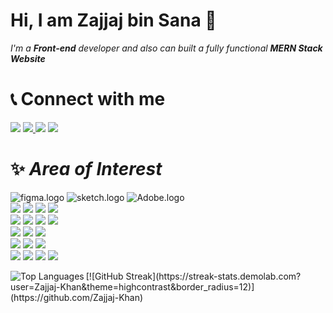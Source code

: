 # Hi, I am Zajjaj bin Sana 🙋

_I'm a **Front-end** developer and also can built a fully functional **MERN Stack Website**_

# 📞 Connect with me

<div>
<a  href="mailto:kzajjaj@gmail.com"> 
<img src="https://img.shields.io/badge/Gmail-D14836?style=for-the-badge&logo=gmail&logoColor=white"></a>   <a  href='hhttps://www.linkedin.com/in/zajjaj-bin-sana/'><img src='https://img.shields.io/badge/LinkedIn-0077B5?style=for-the-badge&logo=linkedin&logoColor=white'>
</a>  <a href='https://medium.com/@kzajjaj'><img src='https://img.shields.io/badge/Medium-12100E?style=for-the-badge&logo=medium&logoColor=white'></a>
 <a href='https://twitter.com/ZajjajK'><img src='https://img.shields.io/badge/X-000000?style=for-the-badge&logo=x&logoColor=white'></a>
</div>


# ✨ _Area of Interest_

<!-- Design technologies -->
<div id='design-tools'>
<img src='https://img.shields.io/badge/Figma-F24E1E?style=for-the-badge&logo=figma&logoColor=white' alt='figma.logo'/>
<img src='https://img.shields.io/badge/Sketch-FFB387?style=for-the-badge&logo=sketch&logoColor=black' alt='sketch.logo'/>
 <img src='https://img.shields.io/badge/Adobe%20XD-470137?style=for-the-badge&logo=Adobe%20XD&logoColor=#FF61F6' alt='Adobe.logo'/>
 
 </div>
<!-- front-end technologoies -->
<div id='front-end'>
<img src='https://img.shields.io/badge/react-%2320232a.svg?style=for-the-badge&logo=react&logoColor=%2361DAFB'>  <img src='https://img.shields.io/badge/react_native-%2320232a.svg?style=for-the-badge&logo=react&logoColor=%2361DAFB'> <img src='https://img.shields.io/badge/CSS3-1572B6?style=for-the-badge&logo=css3&logoColor=white'> <img src='https://img.shields.io/badge/HTML5-E34F26?style=for-the-badge&logo=html5&logoColor=white'>
</div>
<!-- Back-end Technologies -->
<div id='Back-end'>
<img src='https://img.shields.io/badge/express.js-%23404d59.svg?style=for-the-badge&logo=express&logoColor=%2361DAFB'> <img src='https://img.shields.io/badge/node.js-6DA55F?style=for-the-badge&logo=node.js&logoColor=white'> <img src='https://img.shields.io/badge/NPM-%23CB3837.svg?style=for-the-badge&logo=npm&logoColor=white'> 
 <img src='https://img.shields.io/badge/next%20js-000000?style=for-the-badge&logo=nextdotjs&logoColor=white)'> 
 	
</div>
<!-- Database -->
<div id='Database'>
<img src='https://img.shields.io/badge/MySQL-005C84?style=for-the-badge&logo=mysql&logoColor=white'> <img src='https://img.shields.io/badge/MongoDB-4EA94B?style=for-the-badge&logo=mongodb&logoColor=white'> <img src='https://img.shields.io/badge/PostgreSQL-316192?style=for-the-badge&logo=postgresql&logoColor=white'>
</div>

<!-- Languages -->
<div id='languages'>
<img  src='https://img.shields.io/badge/JavaScript-F7DF1E?style=for-the-badge&logo=javascript&logoColor=black'> <img  src='https://img.shields.io/badge/Python-FFD43B?style=for-the-badge&logo=python&logoColor=blue'> <img  src='https://img.shields.io/badge/C%2B%2B-00599C?style=for-the-badge&logo=c%2B%2B&logoColor=white'>
</div>
<!-- Tools -->
<div id='tools'>
<img  src='https://img.shields.io/badge/Visual%20Studio%20Code-0078d7.svg?style=for-the-badge&logo=visual-studio-code&logoColor=white'>
 <img  src='https://img.shields.io/badge/jupyter-%23FA0F00.svg?style=for-the-badge&logo=jupyter&logoColor=white'>
 <img  src='https://img.shields.io/badge/git-%23F05033.svg?style=for-the-badge&logo=git&logoColor=white'>
 <img src='https://img.shields.io/badge/Linux-FCC624?style=for-the-badge&logo=linux&logoColor=black'>
</div>
<p><img align="left" src="https://github-readme-stats.vercel.app/api/top-langs/?username=Zajjaj-Khan&theme=dark" alt="Top Languages" /></p>
[![GitHub Streak](https://streak-stats.demolab.com?user=Zajjaj-Khan&theme=highcontrast&border_radius=12)](https://github.com/Zajjaj-Khan)
